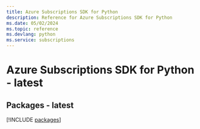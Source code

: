 ```yaml
---
title: Azure Subscriptions SDK for Python
description: Reference for Azure Subscriptions SDK for Python
ms.date: 05/02/2024
ms.topic: reference
ms.devlang: python
ms.service: subscriptions
---
```

# Azure Subscriptions SDK for Python - latest
## Packages - latest
[!INCLUDE [packages](subscriptions-index.md)]